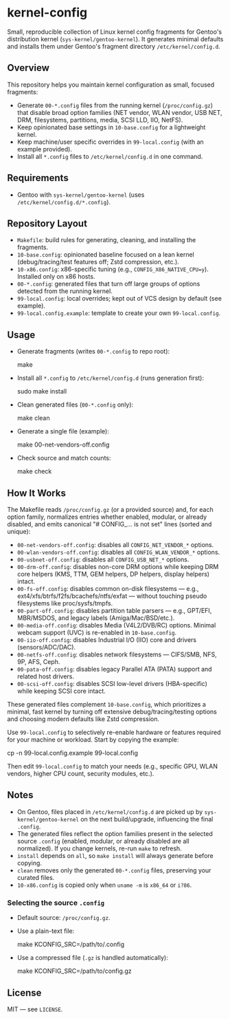 # kernel-config

Small, reproducible collection of Linux kernel config fragments for Gentoo's distribution kernel (`sys-kernel/gentoo-kernel`). It generates minimal defaults and installs them under Gentoo's fragment directory `/etc/kernel/config.d`.

## Overview

This repository helps you maintain kernel configuration as small, focused fragments:

- Generate `00-*.config` files from the running kernel (`/proc/config.gz`) that disable broad option families (NET vendor, WLAN vendor, USB NET, DRM, filesystems, partitions, media, SCSI LLD, IIO, NetFS).
- Keep opinionated base settings in `10-base.config` for a lightweight kernel.
- Keep machine/user specific overrides in `99-local.config` (with an example provided).
- Install all `*.config` files to `/etc/kernel/config.d` in one command.

## Requirements

- Gentoo with `sys-kernel/gentoo-kernel` (uses `/etc/kernel/config.d/*.config`).

## Repository Layout

- `Makefile`: build rules for generating, cleaning, and installing the fragments.
- `10-base.config`: opinionated baseline focused on a lean kernel (debug/tracing/test features off; Zstd compression, etc.).
- `10-x86.config`: x86-specific tuning (e.g., `CONFIG_X86_NATIVE_CPU=y`). Installed only on x86 hosts.
- `00-*.config`: generated files that turn off large groups of options detected from the running kernel.
- `99-local.config`: local overrides; kept out of VCS design by default (see example).
- `99-local.config.example`: template to create your own `99-local.config`.

## Usage

- Generate fragments (writes `00-*.config` to repo root):

  make

- Install all `*.config` to `/etc/kernel/config.d` (runs generation first):

  sudo make install

- Clean generated files (`00-*.config` only):

  make clean

- Generate a single file (example):

  make 00-net-vendors-off.config

- Check source and match counts:

  make check

## How It Works

The Makefile reads `/proc/config.gz` (or a provided source) and, for each option family, normalizes entries whether enabled, modular, or already disabled, and emits canonical "# CONFIG_… is not set" lines (sorted and unique):

- `00-net-vendors-off.config`: disables all `CONFIG_NET_VENDOR_*` options.
- `00-wlan-vendors-off.config`: disables all `CONFIG_WLAN_VENDOR_*` options.
- `00-usbnet-off.config`: disables all `CONFIG_USB_NET_*` options.
- `00-drm-off.config`: disables non-core DRM options while keeping DRM core helpers (KMS, TTM, GEM helpers, DP helpers, display helpers) intact.
- `00-fs-off.config`: disables common on-disk filesystems — e.g., ext4/xfs/btrfs/f2fs/bcachefs/ntfs/exfat — without touching pseudo filesystems like proc/sysfs/tmpfs.
- `00-part-off.config`: disables partition table parsers — e.g., GPT/EFI, MBR/MSDOS, and legacy labels (Amiga/Mac/BSD/etc.).
- `00-media-off.config`: disables Media (V4L2/DVB/RC) options. Minimal webcam support (UVC) is re-enabled in `10-base.config`.
- `00-iio-off.config`: disables Industrial I/O (IIO) core and drivers (sensors/ADC/DAC).
- `00-netfs-off.config`: disables network filesystems — CIFS/SMB, NFS, 9P, AFS, Ceph.
- `00-pata-off.config`: disables legacy Parallel ATA (PATA) support and related host drivers.
- `00-scsi-off.config`: disables SCSI low-level drivers (HBA-specific) while keeping SCSI core intact.

These generated files complement `10-base.config`, which prioritizes a minimal, fast kernel by turning off extensive debug/tracing/testing options and choosing modern defaults like Zstd compression.

Use `99-local.config` to selectively re-enable hardware or features required for your machine or workload. Start by copying the example:

cp -n 99-local.config.example 99-local.config

Then edit `99-local.config` to match your needs (e.g., specific GPU, WLAN vendors, higher CPU count, security modules, etc.).

## Notes

- On Gentoo, files placed in `/etc/kernel/config.d` are picked up by `sys-kernel/gentoo-kernel` on the next build/upgrade, influencing the final `.config`.
- The generated files reflect the option families present in the selected source `.config` (enabled, modular, or already disabled are all normalized). If you change kernels, re-run `make` to refresh.
- `install` depends on `all`, so `make install` will always generate before copying.
- `clean` removes only the generated `00-*.config` files, preserving your curated files.
- `10-x86.config` is copied only when `uname -m` is `x86_64` or `i?86`.

### Selecting the source `.config`

- Default source: `/proc/config.gz`.
- Use a plain-text file:

  make KCONFIG_SRC=/path/to/.config

- Use a compressed file (`.gz` is handled automatically):

  make KCONFIG_SRC=/path/to/config.gz

## License

MIT — see `LICENSE`.
